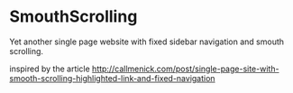 # SmouthScrolling
Yet another single page website with fixed sidebar navigation and smouth scrolling.

inspired by the article http://callmenick.com/post/single-page-site-with-smooth-scrolling-highlighted-link-and-fixed-navigation
